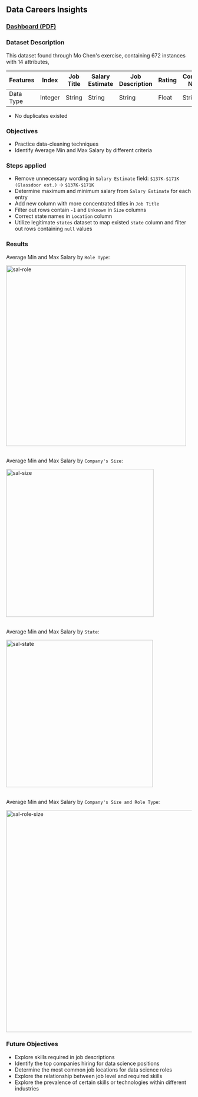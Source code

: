## Data Careers Insights

### [Dashboard (PDF)](https://github.com/TienNguyen93/excel-project/blob/main/ds-jobs-power-query/jobs-report.pdf)

### Dataset Description
This dataset found through Mo Chen's exercise, containing 672 instances with 14 attributes,

Features | Index | Job Title | Salary Estimate | Job Description |	Rating	| Company Name | Location | Headquarters	| Size | Founded | Type of ownership |	Industry	| Sector	Revenue	| Competitors |
| -------- | -------- | ------- | ------- | ------- | ------- | ------- | ------- | ------- | ------- | ------- | ------- | ------- |------- | ------- |
Data Type | Integer  | String | String | String |	Float	| String | String | String	| String | Integer | String |	String	| String | String |

* No duplicates existed

### Objectives
* Practice data-cleaning techniques
* Identify Average Min and Max Salary by different criteria


### Steps applied
* Remove unnecessary wording in `Salary Estimate` field: `$137K-$171K (Glassdoor est.)` -> `$137K-$171K`
* Determine maximum and minimum salary from `Salary Estimate` for each entry
* Add new column with more concentrated titles in `Job Title`
* Filter out rows contain `-1` and `Unknown` in `Size` columns
* Correct state names in `Location` column
* Utilize legitimate `states` dataset to map existed `state` column and filter out rows containing `null` values


### Results
Average Min and Max Salary by `Role Type`:

<img width="488" alt="sal-role" src="https://github.com/user-attachments/assets/49578a6e-9d08-44f3-bf73-ce80ce6a052c" />
<br></br>

Average Min and Max Salary by `Company's Size`:

<img width="400" alt="sal-size" src="https://github.com/user-attachments/assets/4a517bb3-6411-4152-81ba-2882b14540a3" />
<br></br>

Average Min and Max Salary by `State`:

<img width="398" alt="sal-state" src="https://github.com/user-attachments/assets/6a5e4b9a-90fa-47e5-b01b-7f14addb866b" />
<br></br>

Average Min and Max Salary by `Company's Size and Role Type`:

<img width="600" alt="sal-role-size" src="https://github.com/user-attachments/assets/32fe3fd6-d17d-4f09-9388-6e14e0198423" />

### Future Objectives
* Explore skills required in job descriptions
* Identify the top companies hiring for data science positions
* Determine the most common job locations for data science roles
* Explore the relationship between job level and required skills
* Explore the prevalence of certain skills or technologies within different industries
